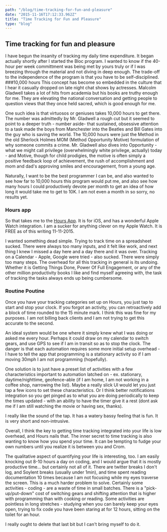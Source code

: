 ```yaml
---
path: "/blog/time-tracking-for-fun-and-pleasure"
date: "2015-11-16T17:12:33.962Z"
title: "Time Tracking for Fun and Pleasure"
type: "blog"
---
```


## Time tracking for fun and pleasure
I have begun the insanity of tracking my daily time expenditure. It began actually shortly after I started the Bloc program. I wanted to know if the 40-hour per week committment was being met by yours truly or if I was breezing through the material and not diving in deep enough. The trade-off to the independence of the program is that you have to be self-disciplined.
###10,000 hours
This concept has become so embedded in the culture that I hear it casually dropped on late night chat shows by actresses. Malcolm Gladwell takes a lot of hits from academia but his books are truthy enough for me. They are elevating the national conversation and getting people to question views that they once held sacred, which is good enough for me.

One such idea is that virtuosos or geniuses takes 10,000 hours to get there. The number was admittedly by Mr. Gladwell a rough cut but it seemed to point to a deeper truth - number aside- that sustained, obsessive attention to a task made the boys from Manchester into the Beatles and Bill Gates into the guy who is saving the world. The 10,000 hours were just the Method in the old Sherlock Holmes MOM (Method Opportunity Motive) formulation of why someone commits a crime. Mr. Gladwell also dives into Opportunity - what we might call privilege (overwhelmingly white privilege, actually) today -  and Motive, though for child prodigies, the motive is often simply a positive feedback loop of achievement, the rush of accomplishment and mom and dad's approving smiles and encouragement, from a young age.

Naturally, I want to be the best programmer I can be, and also wanted to see how far to 10,000 hours this program would put me, and also see how many hours I could productively devote per month to get an idea of how long it would take me to get to 10K. I am not even a month in so sorry, no results yet.

### Hours app
So that takes me to the [Hours App](https://hourstimetracking.com). It is for iOS, and has a wonderful Apple Watch integration. I am a sucker for anything clever on my Apple Watch. It is FREE as of this writing 11-11-2015.

I wanted something dead simple. Trying to track time on a spreadsheet sucked. There were always too many inputs, and it felt like work, and next thing I knew I missed a day here and a day there and it was over. Tracking on a Calendar - Apple, Google were tried - also sucked. There were simply too many steps. The overhead for all this tracking in general is its undoing. Whether it is Getting Things Done, Power Of Full Engagement, or any of the other million productivity books I like and find myself agreeing with, the task of tracking the tasks always ends up being cumbersome.

### Routine Poutine
Once you have your tracking categories set up on Hours, you just tap to start and stop your clock. If you forgot an activity, you can retroactively add a block of time rounded to the 15 minute mark. I think this was fine for my purposes. I am not billing back clients and I am not trying to get this accurate to the second.

An ideal system would be one where it simply knew what I was doing or asked me every hour. Perhaps it could draw on my calendar to switch gears, and use GPS to see if I am in transit so as to stop the clock. The danger is that each automation requires some more initial setup overhead - I have to tell the app that programming is a stationary activity so if I am moving 30mph I am not programming (hopefully).

One solution is to just have a preset list of activities with a few characteristics important to automation latched on - ex. stationary, daytime/nighttime, geofence-able (if I am home, I am not working in a coffee shop, narrowing the list). Maybe a really slick UI would let you just tap a few icons to set these characteristics. Or I think better notifications integration so you get pinged as to what you are doing periodically to keep the times updated - with an ability to have the timer give it a rest (dont ask me if I am still watching the movie or having sex, thanks).

I really like the sound of the tap. It has a watery bassy feeling that is fun. It is very short and non-intrusive.

Overall, I think the key to getting time tracking integrated into your life is low overhead, and Hours nails that. The inner secret to time tracking is also wanting to know how you spend your time. It can be tempting to fudge your own numbers until you realize it is between you and Crom.

The qualitative aspect of quantifying your life is interesting, too. I am easily knocking out 8-10 hours a day on coding, and I would argue that it is mostly productive time... but certainly not all of it. There are twitter breaks I don't log, and Soylent  breaks (usually under 1min), and time spent reading documentation 10 times because I am not focusing while my eyes traverse the screen. This is a much harder problem to solve. Certainly some activities - coding - are a waste of time in small batches. There is a "pick-up/put-down" cost of switching gears and shifting attention that is higher with programming than with cooking or reading. Some activities are pointless in long stretches - studying when you can barely keep your eyes open, trying to fix code you have been staring at for 12 hours, sitting on the toilet for an hour.

I really ought to delete that last bit but I can't bring myself to do it.
